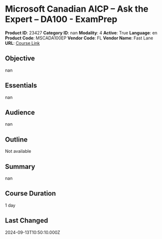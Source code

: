 # Microsoft Canadian AICP – Ask the Expert – DA100 - ExamPrep

**Product ID**: 23427
**Category ID**: nan
**Modality**: 4
**Active**: True
**Language**: en
**Product Code**: MSCADA100EP
**Vendor Code**: FL
**Vendor Name**: Fast Lane
**URL**: [Course Link](https://www.fastlaneus.com/course/training-mscada100ep)

## Objective
nan

## Essentials
nan

## Audience
nan

## Outline
Not available

## Summary
nan

## Course Duration
1 day

## Last Changed
2024-09-13T10:50:10.000Z
